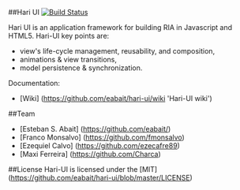##Hari UI [![Build Status](https://api.travis-ci.org/eabait/hari-ui.png?branch=master)](http://travis-ci.org/eabait/hari-ui)

Hari UI is an application framework for building RIA in Javascript and HTML5. Hari-UI key points are:
* view's life-cycle management, reusability, and composition,
* animations & view transitions,
* model persistence & synchronization.

Documentation:
* [Wiki] (https://github.com/eabait/hari-ui/wiki 'Hari-UI wiki')

##Team
* [Esteban S. Abait] (https://github.com/eabait/)
* [Franco Monsalvo] (https://github.com/fmonsalvo)
* [Ezequiel Calvo] (https://github.com/ezecafre89)
* [Maxi Ferreira] (https://github.com/Charca)

##License
Hari-UI is licensed under the [MIT] (https://github.com/eabait/hari-ui/blob/master/LICENSE)

